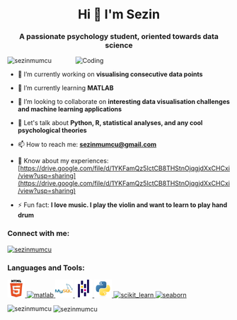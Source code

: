 <h1 align="center">Hi 👋 I'm Sezin</h1>
<h3 align="center">A passionate psychology student, oriented towards data science</h3>
<img align="right" alt="Coding" width="350" src="https://bedatasolutions.com/wp-content/uploads/2023/02/datascience.gif">

<p align="left"> <img src="https://komarev.com/ghpvc/?username=sezinmumcu&label=Profile%20views&color=0e75b6&style=flat" alt="sezinmumcu" /> </p>

- 🔭 I’m currently working on **visualising consecutive data points**

- 🌱 I’m currently learning **MATLAB**

- 👯 I’m looking to collaborate on **interesting data visualisation challenges and machine learning applications**

- 💬 Let's talk about **Python, R, statistical analyses, and any cool psychological theories**

- 📫 How to reach me: **sezinmumcu@gmail.com**

- 📄 Know about my experiences: [https://drive.google.com/file/d/1YKFamQz5IctCB8THStnOjqgjdXxCHCxi/view?usp=sharing](https://drive.google.com/file/d/1YKFamQz5IctCB8THStnOjqgjdXxCHCxi/view?usp=sharing)

- ⚡ Fun fact: **I love music. I play the violin and want to learn to play hand drum**

<h3 align="left">Connect with me:</h3>
<p align="left">
<a href="https://linkedin.com/in/sezinmumcu" target="blank"><img align="center" src="https://raw.githubusercontent.com/rahuldkjain/github-profile-readme-generator/master/src/images/icons/Social/linked-in-alt.svg" alt="sezinmumcu" height="30" width="40" /></a>
</p>

<h3 align="left">Languages and Tools:</h3>
<p align="left"> <a href="https://www.w3.org/html/" target="_blank" rel="noreferrer"> <img src="https://raw.githubusercontent.com/devicons/devicon/master/icons/html5/html5-original-wordmark.svg" alt="html5" width="40" height="40"/> </a> <a href="https://www.mathworks.com/" target="_blank" rel="noreferrer"> <img src="https://upload.wikimedia.org/wikipedia/commons/2/21/Matlab_Logo.png" alt="matlab" width="40" height="40"/> </a> <a href="https://www.mysql.com/" target="_blank" rel="noreferrer"> <img src="https://raw.githubusercontent.com/devicons/devicon/master/icons/mysql/mysql-original-wordmark.svg" alt="mysql" width="40" height="40"/> </a> <a href="https://pandas.pydata.org/" target="_blank" rel="noreferrer"> <img src="https://raw.githubusercontent.com/devicons/devicon/2ae2a900d2f041da66e950e4d48052658d850630/icons/pandas/pandas-original.svg" alt="pandas" width="40" height="40"/> </a> <a href="https://www.python.org" target="_blank" rel="noreferrer"> <img src="https://raw.githubusercontent.com/devicons/devicon/master/icons/python/python-original.svg" alt="python" width="40" height="40"/> </a> <a href="https://scikit-learn.org/" target="_blank" rel="noreferrer"> <img src="https://upload.wikimedia.org/wikipedia/commons/0/05/Scikit_learn_logo_small.svg" alt="scikit_learn" width="40" height="40"/> </a> <a href="https://seaborn.pydata.org/" target="_blank" rel="noreferrer"> <img src="https://seaborn.pydata.org/_images/logo-mark-lightbg.svg" alt="seaborn" width="40" height="40"/> </a> </p>

<p><img align="left" src="https://github-readme-stats.vercel.app/api/top-langs?username=sezinmumcu&show_icons=true&locale=en&layout=compact" alt="sezinmumcu" /></p>

<p>&nbsp;<img align="center" src="https://github-readme-stats.vercel.app/api?username=sezinmumcu&show_icons=true&locale=en" alt="sezinmumcu" /></p>
